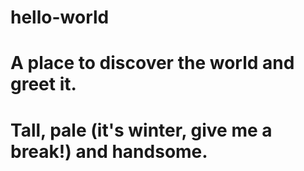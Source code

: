 # hello-world
# A place to discover the world and greet it.

# Tall, pale (it's winter, give me a break!) and handsome. 
